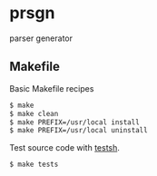 # prsgn

parser generator

## Makefile

Basic Makefile recipes

``` bash
$ make
$ make clean
$ make PREFIX=/usr/local install
$ make PREFIX=/usr/local uninstall
```

Test source code with [testsh](https://github.com/jd297/testsh).

``` bash
$ make tests
```
